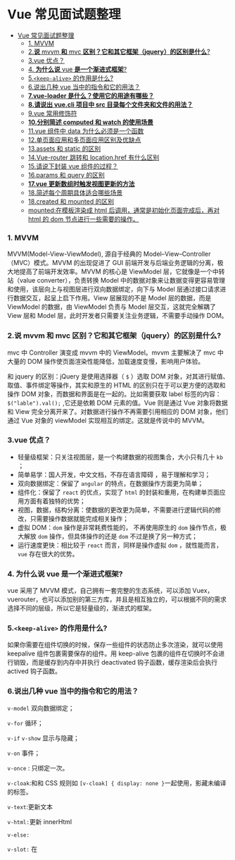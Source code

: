 # Vue 常见面试题整理

- [Vue 常见面试题整理](#vue-常见面试题整理)
  - [1. MVVM](#1-mvvm)
  - [2.**说** mvvm **和** mvc **区别？它和其它框架（**jquery**）的区别是什么**?](#2说-mvvm-和-mvc-区别它和其它框架jquery的区别是什么)
  - [3.vue 优点？](#3vue-优点)
  - [4. **为什么说** vue **是一个渐进式框架**?](#4-为什么说-vue-是一个渐进式框架)
  - [5.`<keep-alive>` 的作用是什么?](#5keep-alive-的作用是什么)
  - [6.说出几种 vue 当中的指令和它的用法？](#6说出几种-vue-当中的指令和它的用法)
  - [**7.vue-loader 是什么？使用它的用途有哪些？**](#7vue-loader-是什么使用它的用途有哪些)
  - [**8.请说出 vue.cli 项目中 src 目录每个文件夹和文件的用法？**](#8请说出-vuecli-项目中-src-目录每个文件夹和文件的用法)
  - [9.vue 常用修饰符](#9vue-常用修饰符)
  - [**10.分别简述 computed 和 watch 的使用场景**](#10分别简述-computed-和-watch-的使用场景)
  - [11.vue 组件中 data 为什么必须是一个函数](#11vue-组件中-data-为什么必须是一个函数)
  - [12.单页面应用和多页面应用区别及优缺点](#12单页面应用和多页面应用区别及优缺点。)
  - [13.assets 和 static 的区别](#13assets-和-static-的区别)
  - [14.Vue-router 跳转和 location.href 有什么区别](#14vue-router-跳转和-locationhref-有什么区别)
  - [15.请说下封装 vue 组件的过程？](#15请说下封装-vue-组件的过程)
  - [16.params 和 query 的区别](#16params-和-query-的区别)
  - [**17.vue 更新数组时触发视图更新的方法**](#17vue-更新数组时触发视图更新的方法)
  - [18.简述每个周期具体适合哪些场景](#18简述每个周期具体适合哪些场景)
  - [18.created 和 mounted 的区别](#18created-和-mounted-的区别)
  - [mounted:在模板渲染成 html 后调用，通常是初始化页面完成后，再对 html 的 dom 节点进行一些需要的操作。](#mounted在模板渲染成-html-后调用通常是初始化页面完成后再对-html-的-dom-节点进行一些需要的操作)

### 1. MVVM

MVVM(Model-View-ViewModel), 源自于经典的 Model–View–Controller（MVC）模式。MVVM 的出现促进了 GUI 前端开发与后端业务逻辑的分离，极大地提高了前端开发效率。MVVM 的核心是 ViewModel 层，它就像是一个中转站（value converter），负责转换 Model 中的数据对象来让数据变得更容易管理和使用，该层向上与视图层进行双向数据绑定，向下与 Model 层通过接口请求进行数据交互，起呈上启下作用。View 层展现的不是 Model 层的数据，而是 ViewModel 的数据，由 ViewModel 负责与 Model 层交互，这就完全解耦了 View 层和 Model 层，此时开发者只需要关注业务逻辑，不需要手动操作 DOM。

### 2.**说** mvvm **和** mvc **区别？它和其它框架（**jquery**）的区别是什么**?

mvc 中 Controller 演变成 mvvm 中的 ViewModel。mvvm 主要解决了 mvc 中大量的 DOM 操作使页面渲染性能降低，加载速度变慢，影响用户体验。

和 jquery 的区别：jQuery 是使用选择器（ `$` ）选取 DOM 对象，对其进行赋值、取值、事件绑定等操作，其实和原生的 HTML 的区别只在于可以更方便的选取和操作 DOM 对象，而数据和界面是在一起的。比如需要获取 label 标签的内容：`$("lable").val();` ,它还是依赖 DOM 元素的值。Vue 则是通过 Vue 对象将数据和 View 完全分离开来了。对数据进行操作不再需要引用相应的 DOM 对象，他们通过 Vue 对象的 viewModel 实现相互的绑定。这就是传说中的 MVVM。

### 3.vue 优点？

- 轻量级框架：只关注视图层，是一个构建数据的视图集合，大小只有几十 `kb` ；
- 简单易学：国人开发，中文文档，不存在语言障碍 ，易于理解和学习；
- 双向数据绑定：保留了 `angular` 的特点，在数据操作方面更为简单；
- 组件化：保留了 `react` 的优点，实现了 `html` 的封装和重用，在构建单页面应用方面有着独特的优势；
- 视图，数据，结构分离：使数据的更改更为简单，不需要进行逻辑代码的修改，只需要操作数据就能完成相关操作；
- 虚拟 DOM：`dom` 操作是非常耗费性能的， 不再使用原生的 `dom` 操作节点，极大解放 `dom` 操作，但具体操作的还是 `dom` 不过是换了另一种方式；
- 运行速度更快：相比较于 `react` 而言，同样是操作虚拟 `dom` ，就性能而言， `vue` 存在很大的优势。

### 4. **为什么说** vue **是一个渐进式框架**?

vue 采用了 MVVM 模式，自己拥有一套完整的生态系统，可以添加 Vuex，vuerouter，也可以添加别的第三方库，并且是相互独立的，可以根据不同的需求选择不同的层级，所以它是轻量级的，渐进式的框架。

### 5.`<keep-alive>` 的作用是什么?

如果你需要在组件切换的时候，保存一些组件的状态防止多次渲染，就可以使用 keepalive 组件包裹需要保存的组件。用 keep-alive 包裹的组件在切换时不会进行销毁，而是缓存到内存中并执行
deactivated 钩子函数，缓存渲染后会执行 actived 钩子函数。

### 6.说出几种 vue 当中的指令和它的用法？

`v-model` 双向数据绑定；

`v-for` 循环；

`v-if` `v-show` 显示与隐藏；

`v-on` 事件；

`v-once` : 只绑定一次。

`v-cloak`:和和 CSS 规则如 `[v-cloak] { display: none }`一起使用，影藏未编译的标签。

`v-text`:更新文本

`v-html:`更新 innerHtml

`v-else:`

`v-slot:` 在<template> 中使用插槽

`v-pre:` 显示标签，跳过没有指令的节点，加快编译。

`v-bind:` 动态绑定多个值

### **7.vue-loader 是什么？使用它的用途有哪些？**

vue 文件的一个加载器，将 `template/js/style` 转换成 `js` 模块。

用途：`js` 可以写 `es6` 、 `style`样式可以 `scss` 或 `less` 、 `template` 可以加 `jade`等

### **8.请说出 vue.cli 项目中 src 目录每个文件夹和文件的用法？**

`assets` 文件夹是放静态资源；`components` 是放组件；`router` 是定义路由相关的配置; `app.vue` 是一个应用主组件；`main.js` 是入口文件。

### 9.vue 常用修饰符

**v-model 修饰符：**

.lazy：输入框改变，这个数据就会改变，这个修饰符会在光标离开 input 框才会更新数据

.number：营先输入数字就会限制输入只能是数字，先字符串就相当于没有加 number，注

意，不是输入框不能输入字符串，是这个数据是数字

.trim：输入框过滤首尾的空格

**事件修饰符：**

.stop：阻止事件冒泡，相当于调用了 event.stopPropagation()方法

.prevent：阻止默认行为，相当于调用了 event.preventDefault()方法，比如表单的提交、

a 标签的跳转就是默认事件

.self：只有元素本身触发时才触发方法，就是只有点击元素本身才会触发。比如一个 div

里面有个按钮，div 和按钮都有事件，我们点击按钮，div 绑定的方法也会触发，如果 div

的 click 加上 self，只有点击到 div 的时候才会触发，变相的算是阻止冒泡 

.once：事件只能用一次，无论点击几次，执行一次之后都不会再执行

.capture：事件的完整机制是捕获-目标-冒泡，事件触发是目标往外冒泡

.sync：对 prop 进行双向绑定

.keyCode：监听按键的指令，具体可以查看 vue 的键码对应表

### **10.分别简述 computed 和 watch 的使用场景**

- `computed` : 当一个属性受多个属性影响的时候就需要用到 `computed` ，最典型的栗子：购物车商品结算的时候
- `watch` : 当一条数据影响多条数据的时候就需要用 `watch` ，栗子：搜索数据

### 11.vue 组件中 data 为什么必须是一个函数

因为 JavaScript 的特性所导致，在 `component` 中，`data` 必须以函数的形式存在，不可以是对象。组件中的 `data` 写成一个函数，数据以函数返回值的形式定义，这样每次复用组件的时候，都会返回一份新的 `data` ，每个 vue 组件的实例都有自己的作用域，互不干扰。而单纯的写成对象形式，就是所有的组件实例共用了一个 `data`的内存地址 ，这样改一个数据其他都改变。

### 12.单页面应用和多页面应用区别及优缺点

单页面应用（SPA），通俗一点说就是指只有一个主页面的应用，浏览器一开始要加载所有必须的 html, js, css。所有的页面内容都包含在这个所谓的主页面中。但在写的时候，还是会分开写（页面片段），然后在交互的时候由路由程序动态载入，单页面的页面跳转，仅刷新局部资源。多应用于 pc 端。

多页面（MPA），就是指一个应用中有多个页面，页面跳转时是整页刷新

单页面的优点：用户体验好，快，内容的改变不需要重新加载整个页面，基于这一点 spa 对服务器压力较小；前后端分离；页面效果会比较炫酷（比如切换页面内容时的专场动画）。

单页面缺点：不利于 seo；导航不可用，如果一定要导航需要自行实现前进、后退。（由于是单页面不能用浏览器的前进后退功能，所以需要自己建立堆栈管理）；初次加载时耗时多；页面复杂度提高很多。

### 13.assets 和 static 的区别

**相同点：** `assets` 和 `static` 两个都是存放静态资源文件。项目中所需要的资源文件图片，字体图标，样式文件等都可以放在这两个文件下，这是相同点

**不相同点：**`assets` 中存放的静态资源文件在项目打包时，也就是运行 `npm run build` 时会将 `assets` 中放置的静态资源文件进行打包上传，所谓打包简单点可以理解为压缩体积，代码格式化。而压缩后的静态资源文件最终也都会放置在 `static` 文件中跟着 `index.html` 一同上传至服务器。`static` 中放置的静态资源文件就不会要走打包压缩格式化等流程，而是直接进入打包好的目录，直接上传至服务器。因为避免了压缩直接进行上传，在打包时会提高一定的效率，但是 `static` 中的资源文件由于没有进行压缩等操作，所以文件的体积也就相对于 `assets` 中打包后的文件提交较大点。在服务器中就会占据更大的空间。

**建议：** 将项目中 `template`需要的样式文件 js 文件等都可以放置在 `assets` 中，走打包这一流程。减少体积。而项目中引入的第三方的资源文件如`iconfoont.css` 等文件可以放置在 `static` 中，因为这些引入的第三方文件已经经过处理，我们不再需要处理，直接上传。

### 14.Vue-router 跳转和 location.href 有什么区别

使用 `location.href= /url `来跳转，简单方便，但是刷新了页面

引进 router ，然后使用 `router.push( /url )` 来跳转，使用了 `diff` 算法，实现了按需加载，减少了 dom 的消耗。其实使用 router 跳转和使用 `history.pushState()` 没什么差别的，因为 vue-router 就是用了 `history.pushState()` ，尤其是在 history 模式下。

### 15.请说下封装 vue 组件的过程？

1. 建立组件的模板，先把架子搭起来，写写样式，考虑好组件的基本逻辑。
2. 准备好组件的数据输入。即分析好逻辑，定好 props 里面的数据、类型。
3. 准备好组件的数据输出。即根据组件逻辑，做好要暴露出来的方法。
4. 封装完毕了，直接调用即可

### 16.params 和 query 的区别

用法：query 要用 path 来引入，params 要用 name 来引入，接收参数都是类似的，分别是 `this.$route.query.name` 和 `this.$route.params.name` 。url 地址显示：query 更加类似于我们 ajax 中 get 传参，params 则类似于 post，说的再简单一点，前者在浏览器地址栏中显示参数，后者则不显示

注意点：query 刷新不会丢失 query 里面的数据 params 刷新 会 丢失 params 里面的数据。

- router 为 VueRouter 实例，想要导航到不同 URL，则使用 router.push 方法
- $route 为当前 router 跳转对象，里面可以获取 name、path、query、params 等

### **17.vue 更新数组时触发视图更新的方法**

push()；pop()；shift()；unshift()；splice()；sort()；reverse()

### 18.简述每个周期具体适合哪些场景

**beforeCreate：** 在 beforeCreate 生命周期执行的时候，挂载元素$el、data 和 methods 中的数据都还没有初始化。不能在这个阶段使用 data 中的数据和 methods 中的方法

**create：** 挂载元素$el 还没有初始化，data 和 methods 都已经被初始化好了，可以要调用 methods 中的方法，或者操作 data 中的数据，

**beforeMount：** 执行到这个钩子的时候，在内存中已经编译好了模板了，但是还没有挂载到页面中，此时，页面还是旧的

**mounted：** 执行到这个钩子的时候，就表示 Vue 实例已经初始化完成了。此时组件脱离了创建阶段，进入到了运行阶段。如果我们想要通过插件操作页面上的 DOM 节点，最早可以在和这个阶段中进行

**beforeUpdate：** 当执行这个钩子时，页面中的显示的数据还是旧的，data 中的数据是更新后的， 页面还没有和最新的数据保持同步

**updated：** 页面显示的数据和 data 中的数据已经保持同步了，都是最新的

**beforeDestory：** Vue 实例从运行阶段进入到了销毁阶段，这个时候上所有的 data 和 methods ， 指令， 过滤器 ……都是处于可用状态。还没有真正被销毁

**destroyed：** 这个时候上所有的 data 和 methods ， 指令， 过滤器 ……都是处于不可用状态。组件已经被销毁了。

### 18.created 和 mounted 的区别

created:在模板渲染成 html 前调用，即通常初始化某些属性值，然后再渲染成视图。

## mounted:在模板渲染成 html 后调用，通常是初始化页面完成后，再对 html 的 dom 节点进行一些需要的操作。
